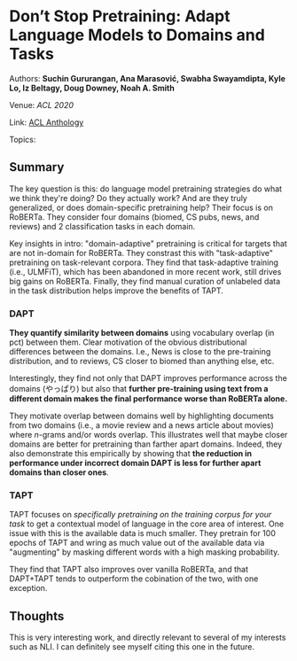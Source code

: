 # Don’t Stop Pretraining: Adapt Language Models to Domains and Tasks
Authors: **Suchin Gururangan, Ana Marasović, Swabha Swayamdipta, Kyle Lo, Iz Beltagy, Doug Downey, Noah A. Smith**

Venue: *ACL 2020*

Link: [ACL Anthology](https://www.aclweb.org/anthology/2020.acl-main.740/)

Topics: 

## Summary

The key question is this: do language model pretraining strategies do what we think they're doing? Do they actually work? And are they truly generalized, or does domain-specific pretraining help? Their focus is on RoBERTa. They consider four domains (biomed, CS pubs, news, and reviews) and 2 classification tasks in each domain.

Key insights in intro: "domain-adaptive" pretraining is critical for targets that are not in-domain for RoBERTa. They constrast this with "task-adaptive" pretraining on task-relevant corpora. They find that task-adaptive training (i.e., ULMFiT), which has been abandoned in more recent work, still drives big gains on RoBERTa. Finally, they find manual curation of unlabeled data in the task distribution helps improve the benefits of TAPT.

### DAPT

**They quantify similarity between domains** using vocabulary overlap (in pct) between them. Clear motivation of the obvious distributional differences between the domains. I.e., News is close to the pre-training distribution, and to reviews, CS closer to biomed than anything else, etc.

Interestingly, they find not only that DAPT improves performance across the domains (やっぱり) but also that **further pre-training using text from a different domain makes the final performance worse than RoBERTa alone.**

They motivate overlap between domains well by highlighting documents from two domains (i.e., a movie review and a news article about movies) where *n*-grams and/or words overlap. This illustrates well that maybe closer domains are better for pretraining than farther apart domains. Indeed, they also demonstrate this empirically by showing that **the reduction in performance under incorrect domain DAPT is less for further apart domains than closer ones**.

### TAPT

TAPT focuses on *specifically pretraining on the training corpus for your task* to get a contextual model of language in the core area of interest. One issue with this is the available data is much smaller. They pretrain for 100 epochs of TAPT and wring as much value out of the available data via "augmenting" by masking different words with a high masking probability.

They find that TAPT also improves over vanilla RoBERTa, and that DAPT+TAPT tends to outperform the cobination of the two, with one exception.


## Thoughts

This is very interesting work, and directly relevant to several of my interests such as NLI. I can definitely see myself citing this one in the future.